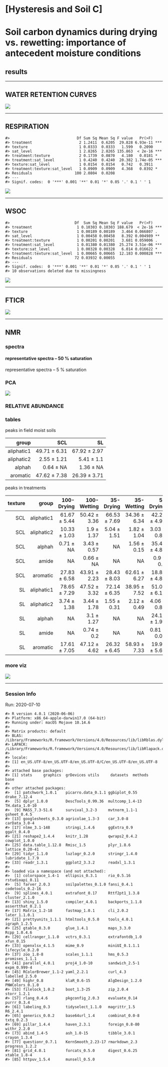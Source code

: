 \[Hysteresis and Soil C\]
================

# Soil carbon dynamics during drying vs. rewetting: importance of antecedent moisture conditions

## results

-----

## WATER RETENTION CURVES

![](images/markdown/hyprop-1.png)<!-- -->

-----

## RESPIRATION

    #>                              Df Sum Sq Mean Sq F value   Pr(>F)    
    #> treatment                     2 1.2411  0.6205  29.828 6.93e-11 ***
    #> texture                       1 0.0333  0.0333   1.599   0.2090    
    #> sat_level                     1 2.8265  2.8265 135.863  < 2e-16 ***
    #> treatment:texture             2 0.1739  0.0870   4.180   0.0181 *  
    #> treatment:sat_level           1 0.4240  0.4240  20.382 1.74e-05 ***
    #> texture:sat_level             1 0.0154  0.0154   0.742   0.3911    
    #> treatment:texture:sat_level   1 0.0909  0.0909   4.368   0.0392 *  
    #> Residuals                   100 2.0804  0.0208                     
    #> ---
    #> Signif. codes:  0 '***' 0.001 '**' 0.01 '*' 0.05 '.' 0.1 ' ' 1

![](images/markdown/respiration_graph-1.png)<!-- -->

-----

## WSOC

    #>                             Df  Sum Sq Mean Sq F value   Pr(>F)    
    #> treatment                    1 0.10303 0.10303 188.679  < 2e-16 ***
    #> texture                      1 0.00189 0.00189   3.464 0.066807 .  
    #> sat_level                    1 0.00458 0.00458   8.392 0.004989 ** 
    #> treatment:texture            1 0.00201 0.00201   3.681 0.059006 .  
    #> treatment:sat_level          1 0.01380 0.01380  25.274 3.51e-06 ***
    #> texture:sat_level            1 0.00328 0.00328   6.014 0.016622 *  
    #> treatment:texture:sat_level  1 0.00665 0.00665  12.183 0.000828 ***
    #> Residuals                   72 0.03932 0.00055                     
    #> ---
    #> Signif. codes:  0 '***' 0.001 '**' 0.01 '*' 0.05 '.' 0.1 ' ' 1
    #> 10 observations deleted due to missingness

![](images/markdown/wsoc_graphs-1.png)<!-- -->

-----

## FTICR

![](images/markdown/vk_marginal-1.png)<!-- -->

-----

## NMR

### spectra

#### representative spectra – 50 % saturation

representative spectra – 5 % saturation

### PCA

![](images/markdown/nmr_pca-1.png)<!-- -->

### RELATIVE ABUNDANCE

### tables

peaks in field moist soils

|      group |          SCL |           SL |
| ---------: | -----------: | -----------: |
| aliphatic1 | 49.71 ± 6.31 | 67.92 ± 2.97 |
| aliphatic2 |  2.55 ± 1.21 |   5.41 ± 1.1 |
|     alphah |    0.64 ± NA |    1.36 ± NA |
|   aromatic | 47.62 ± 7.38 | 26.39 ± 3.71 |

peaks in treatments

| texture |      group |   100-Drying |  100-Wetting |    35-Drying |   35-Wetting |     5-Drying |    5-Wetting |    50-Drying |    50-Wetting |    75-Drying |   75-Wetting |
| ------: | ---------: | -----------: | -----------: | -----------: | -----------: | -----------: | -----------: | -----------: | ------------: | -----------: | -----------: |
|     SCL | aliphatic1 | 61.67 ± 5.44 | 50.42 ± 3.36 | 66.53 ± 7.69 | 34.36 ± 6.34 | 42.28 ± 4.92 | 32.25 ± 6.61 | 72.66 ± 3.47 | 52.31 ± 10.09 | 57.27 ± 4.09 | 41.03 ± 9.98 |
|     SCL | aliphatic2 | 10.33 ± 1.03 |   1.9 ± 1.37 |  5.04 ± 1.51 |  1.82 ± 1.04 |  3.03 ± 0.81 |  1.74 ± 0.75 | 10.48 ± 1.96 |    4.41 ± 0.9 |  7.79 ± 5.93 |  7.83 ± 7.38 |
|     SCL |     alphah |    0.71 ± NA |  3.43 ± 0.57 |           NA |  1.56 ± 0.15 | 35.42 ± 4.85 | 36.51 ± 4.23 |           NA |      2.11 ± 1 |  3.73 ± 0.48 |  3.06 ± 0.52 |
|     SCL |      amide |           NA |    0.66 ± NA |           NA |           NA |    0.9 ± 0.2 |  0.86 ± 0.05 |           NA |   0.92 ± 0.13 |    0.41 ± NA |           NA |
|     SCL |   aromatic | 27.83 ± 6.58 | 43.91 ± 2.23 | 28.43 ± 8.03 | 62.61 ± 6.27 | 18.82 ± 4.89 | 29.07 ± 3.65 | 16.86 ± 3.38 | 41.81 ± 10.41 | 31.88 ± 2.02 | 49.1 ± 16.34 |
|      SL | aliphatic1 | 78.65 ± 7.29 | 47.52 ± 3.32 | 72.14 ± 6.35 | 38.95 ± 7.52 | 51.08 ± 6.11 | 41.98 ± 6.99 | 77.29 ± 3.73 |  32.55 ± 6.97 | 76.63 ± 6.03 | 26.08 ± 3.36 |
|      SL | aliphatic2 |  3.74 ± 1.38 |  3.44 ± 1.78 |  1.55 ± 0.31 |  2.12 ± 0.49 |  4.06 ± 0.82 |   2.86 ± 1.2 |  6.11 ± 1.81 |   3.11 ± 0.58 |  3.47 ± 0.96 |  1.93 ± 0.37 |
|      SL |     alphah |           NA |   3.1 ± 1.27 |           NA |           NA | 24.11 ± 1.98 | 31.23 ± 4.93 |           NA |            NA |           NA |           NA |
|      SL |      amide |           NA |   0.74 ± 0.2 |           NA |           NA |  0.81 ± 0.07 |    1.06 ± NA |           NA |            NA |           NA |           NA |
|      SL |   aromatic | 17.61 ± 7.05 | 47.12 ± 4.62 | 26.32 ± 6.45 | 58.93 ± 7.33 | 19.95 ± 5.62 | 23.72 ± 5.53 | 16.61 ± 4.22 |  64.33 ± 7.09 |   19.9 ± 5.5 |    72 ± 3.65 |

### more viz

![](images/markdown/nmr_relabund-1.png)<!-- -->

-----

### Session Info

Run: 2020-07-10

    #> R version 4.0.1 (2020-06-06)
    #> Platform: x86_64-apple-darwin17.0 (64-bit)
    #> Running under: macOS Mojave 10.14.6
    #> 
    #> Matrix products: default
    #> BLAS:   /Library/Frameworks/R.framework/Versions/4.0/Resources/lib/libRblas.dylib
    #> LAPACK: /Library/Frameworks/R.framework/Versions/4.0/Resources/lib/libRlapack.dylib
    #> 
    #> locale:
    #> [1] en_US.UTF-8/en_US.UTF-8/en_US.UTF-8/C/en_US.UTF-8/en_US.UTF-8
    #> 
    #> attached base packages:
    #> [1] stats     graphics  grDevices utils     datasets  methods   base     
    #> 
    #> other attached packages:
    #>  [1] patchwork_1.0.1    picarro.data_0.1.1 ggbiplot_0.55      drake_7.12.4      
    #>  [5] dplyr_1.0.0        DescTools_0.99.36  multcomp_1.4-13    TH.data_1.0-10    
    #>  [9] MASS_7.3-51.6      survival_3.2-3     mvtnorm_1.1-1      gsheet_0.4.5      
    #> [13] googlesheets_0.3.0 agricolae_1.3-3    car_3.0-8          carData_3.0-4     
    #> [17] nlme_3.1-148       stringi_1.4.6      ggExtra_0.9        ggalt_0.4.0       
    #> [21] reshape2_1.4.4     knitr_1.28         qwraps2_0.4.2      cowplot_1.0.0     
    #> [25] data.table_1.12.8  Rmisc_1.5          plyr_1.8.6         lattice_0.20-41   
    #> [29] tidyr_1.1.0        luzlogr_0.2.0      stringr_1.4.0      lubridate_1.7.9   
    #> [33] readr_1.3.1        ggplot2_3.3.2      readxl_1.3.1      
    #> 
    #> loaded via a namespace (and not attached):
    #>  [1] colorspace_1.4-1   ellipsis_0.3.1     rio_0.5.16         rstudioapi_0.11   
    #>  [5] farver_2.0.3       soilpalettes_0.1.0 fansi_0.4.1        codetools_0.2-16  
    #>  [9] splines_4.0.1      extrafont_0.17     Rttf2pt1_1.3.8     cluster_2.1.0     
    #> [13] shiny_1.5.0        compiler_4.0.1     backports_1.1.8    assertthat_0.2.1  
    #> [17] Matrix_1.2-18      fastmap_1.0.1      cli_2.0.2          later_1.1.0.1     
    #> [21] prettyunits_1.1.1  htmltools_0.5.0    tools_4.0.1        igraph_1.2.5      
    #> [25] gtable_0.3.0       glue_1.4.1         maps_3.3.0         Rcpp_1.0.4.6      
    #> [29] cellranger_1.1.0   vctrs_0.3.1        extrafontdb_1.0    xfun_0.15         
    #> [33] openxlsx_4.1.5     mime_0.9           miniUI_0.1.1.1     lifecycle_0.2.0   
    #> [37] zoo_1.8-8          scales_1.1.1       hms_0.5.3          promises_1.1.1    
    #> [41] parallel_4.0.1     proj4_1.0-10       sandwich_2.5-1     expm_0.999-4      
    #> [45] RColorBrewer_1.1-2 yaml_2.2.1         curl_4.3           labelled_2.5.0    
    #> [49] highr_0.8          klaR_0.6-15        AlgDesign_1.2.0    PNWColors_0.1.0   
    #> [53] filelock_1.0.2     boot_1.3-25        zip_2.0.4          storr_1.2.1       
    #> [57] rlang_0.4.6        pkgconfig_2.0.3    evaluate_0.14      purrr_0.3.4       
    #> [61] labeling_0.3       tidyselect_1.1.0   magrittr_1.5       R6_2.4.1          
    #> [65] generics_0.0.2     base64url_1.4      combinat_0.0-8     txtq_0.2.3        
    #> [69] pillar_1.4.4       haven_2.3.1        foreign_0.8-80     withr_2.2.0       
    #> [73] abind_1.4-5        ash_1.0-15         tibble_3.0.1       crayon_1.3.4      
    #> [77] questionr_0.7.1    KernSmooth_2.23-17 rmarkdown_2.3      progress_1.2.2    
    #> [81] grid_4.0.1         forcats_0.5.0      digest_0.6.25      xtable_1.8-4      
    #> [85] httpuv_1.5.4       munsell_0.5.0
